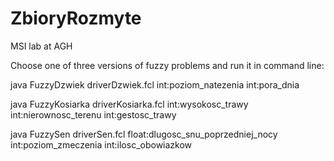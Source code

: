 # ZbioryRozmyte
MSI lab at AGH

Choose one of three versions of fuzzy problems and run it in command line:

java FuzzyDzwiek driverDzwiek.fcl int:poziom_natezenia int:pora_dnia

java FuzzyKosiarka driverKosiarka.fcl int:wysokosc_trawy int:nierownosc_terenu int:gestosc_trawy

java FuzzySen driverSen.fcl float:dlugosc_snu_poprzedniej_nocy int:poziom_zmeczenia int:ilosc_obowiazkow

